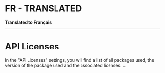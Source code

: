 # FR - TRANSLATED

**Translated to Français**

---

# API Licenses

In the "API Licenses" settings, you will find a list of all packages used, the version of the package used and the associated licenses.
...